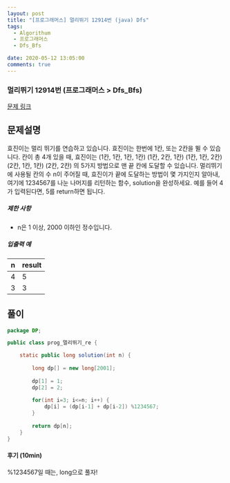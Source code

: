 ```yaml
---
layout: post
title: "[프로그래머스] 멀리뛰기 12914번 (java) Dfs"
tags:
  - Algorithum
  - 프로그래머스
  - Dfs_Bfs

date: 2020-05-12 13:05:00
comments: true
---
```




###   멀리뛰기 12914번 (프로그래머스 > Dfs_Bfs)

[문제 링크](https://programmers.co.kr/learn/courses/30/lessons/12914 )

## 문제설명

효진이는 멀리 뛰기를 연습하고 있습니다. 효진이는 한번에 1칸, 또는 2칸을 뛸 수 있습니다. 칸이 총 4개 있을 때, 효진이는
(1칸, 1칸, 1칸, 1칸)
(1칸, 2칸, 1칸)
(1칸, 1칸, 2칸)
(2칸, 1칸, 1칸)
(2칸, 2칸)
의 5가지 방법으로 맨 끝 칸에 도달할 수 있습니다. 멀리뛰기에 사용될 칸의 수 n이 주어질 때, 효진이가 끝에 도달하는 방법이 몇 가지인지 알아내, 여기에 1234567를 나눈 나머지를 리턴하는 함수, solution을 완성하세요. 예를 들어 4가 입력된다면, 5를 return하면 됩니다.

##### 제한 사항

- n은 1 이상, 2000 이하인 정수입니다.

##### 입출력 예

| n    | result |
| ---- | ------ |
| 4    | 5      |
| 3    | 3      |

## 풀이

```java
package DP;

public class prog_멀리뛰기_re {

	static public long solution(int n) {
		
		long dp[] = new long[2001];
		
		dp[1] = 1;
		dp[2] = 2;
		
		for(int i=3; i<=n; i++) {
			dp[i] = (dp[i-1] + dp[i-2]) %1234567;
		}
		
		return dp[n];
	}
}

```

#### 후기 (10min)

%1234567일 때는, long으로 풀자!